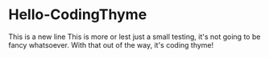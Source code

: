 # Hello-CodingThyme
This is a new line
This is more or lest just a small testing, it's not going to be fancy whatsoever. With that out of the way, it's coding thyme!
